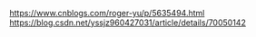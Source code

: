 https://www.cnblogs.com/roger-yu/p/5635494.html
https://blog.csdn.net/yssjz960427031/article/details/70050142
